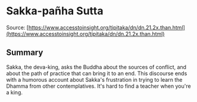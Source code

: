 # Sakka-pañha Sutta

Source: [https://www.accesstoinsight.org/tipitaka/dn/dn.21.2x.than.html](https://www.accesstoinsight.org/tipitaka/dn/dn.21.2x.than.html)

## Summary
Sakka, the deva-king, asks the Buddha about the sources of conflict, and about the path of practice that can bring it to an end. This discourse ends with a humorous account about Sakka's frustration in trying to learn the Dhamma from other contemplatives. It's hard to find a teacher when you're a king.